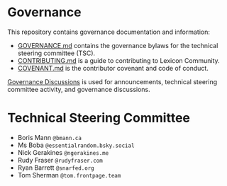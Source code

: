 # Governance

This repository contains governance documentation and information:

* [GOVERNANCE.md](./GOVERNANCE.md) contains the governance bylaws for the technical steering committee (TSC).
* [CONTRIBUTING.md](./CONTRIBUTING.md) is a guide to contributing to Lexicon Community.
* [COVENANT.md](./COVENANT.md) is the contributor covenant and code of conduct.

[Governance Discussions](https://github.com/lexicon-community/governance/discussions) is used for announcements, technical steering committee activity, and governance discussions.

# Technical Steering Committee

* Boris Mann `@bmann.ca`
* Ms Boba `@essentialrandom.bsky.social`
* Nick Gerakines `@ngerakines.me`
* Rudy Fraser `@rudyfraser.com`
* Ryan Barrett `@snarfed.org`
* Tom Sherman `@tom.frontpage.team`